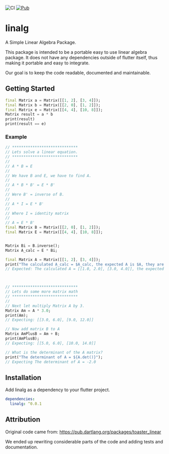 ![CI](https://travis-ci.com/altera2015/linalg.svg?branch=master) [![Pub](https://img.shields.io/pub/v/linalg.svg)](https://pub.dartlang.org/packages/linalg)

# linalg

A Simple Linear Algebra Package. 

This package is intended to be a portable easy to use linear algebra package. 
It does not have any dependencies outside of flutter itself, thus making it 
portable and easy to integrate.

Our goal is to keep the code readable, documented and maintainable.

## Getting Started

```dart
final Matrix a = Matrix([[1, 2], [3, 4]]);
final Matrix b = Matrix([[2, 0], [1, 2]]);
final Matrix e = Matrix([[4, 4], [10, 8]]);
Matrix result = a * b
print(result)
print(result == e)
```

### Example

```dart
// *****************************
// Lets solve a linear equation.
// *****************************
//
// A * B = E
//
// We have B and E, we have to find A.
//
// A * B * B' = E * B'
//
// Were B' = inverse of B.
//
// A * I = E * B'
//
// Where I = identity matrix
//
// A = E * B'
final Matrix B = Matrix([[2, 0], [1, 2]]);
final Matrix E = Matrix([[4, 4], [10, 8]]);


Matrix Bi = B.inverse();
Matrix A_calc = E * Bi;

final Matrix A = Matrix([[1, 2], [3, 4]]);
print("The calculated A_calc = $A_calc, the expected A is $A, they are ${A_calc==A?'':'not'} the same.");
// Expected: The calculated A = [[1.0, 2.0], [3.0, 4.0]], the expected A is [[1.0, 2.0], [3.0, 4.0]], they are  the same.



// *****************************
// Lets do some more matrix math
// *****************************
//
// Next let multiply Matrix A by 3.
Matrix Am = A * 3.0;
print(Am);
// Expecting: [[3.0, 6.0], [9.0, 12.0]]

// Now add matrix B to A
Matrix AmPlusB = Am + B;
print(AmPlusB);
// Expecting: [[5.0, 6.0], [10.0, 14.0]]

// What is the determinant of the A matrix?
print("The determinant of A = ${A.det()}");
// Expecting The determinant of A = -2.0
```

## Installation

Add linalg as a dependency to your flutter project.

```yaml
dependencies:
  linalg: ^0.0.1
```

## Attribution

Original code came from:
https://pub.dartlang.org/packages/toaster_linear

We ended up rewriting considerable parts of the code and 
adding tests and documentation.
